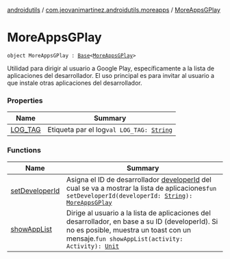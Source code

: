 [androidutils](../../index.md) / [com.jeovanimartinez.androidutils.moreapps](../index.md) / [MoreAppsGPlay](./index.md)

# MoreAppsGPlay

`object MoreAppsGPlay : `[`Base`](../../com.jeovanimartinez.androidutils/-base/index.md)`<`[`MoreAppsGPlay`](./index.md)`>`

Utilidad para dirigir al usuario a Google Play, específicamente a la lista de aplicaciones del desarrollador.
El uso principal es para invitar al usuario a que instale otras aplicaciones del desarrollador.

### Properties

| Name | Summary |
|---|---|
| [LOG_TAG](-l-o-g_-t-a-g.md) | Etiqueta par el log`val LOG_TAG: `[`String`](https://kotlinlang.org/api/latest/jvm/stdlib/kotlin/-string/index.html) |

### Functions

| Name | Summary |
|---|---|
| [setDeveloperId](set-developer-id.md) | Asigna el ID de desarrollador [developerId](set-developer-id.md#com.jeovanimartinez.androidutils.moreapps.MoreAppsGPlay$setDeveloperId(kotlin.String)/developerId) del cual se va a mostrar la lista de aplicaciones`fun setDeveloperId(developerId: `[`String`](https://kotlinlang.org/api/latest/jvm/stdlib/kotlin/-string/index.html)`): `[`MoreAppsGPlay`](./index.md) |
| [showAppList](show-app-list.md) | Dirige al usuario a la lista de aplicaciones del desarrollador, en base a su ID (developerId). Si no es posible, muestra un toast con un mensaje.`fun showAppList(activity: Activity): `[`Unit`](https://kotlinlang.org/api/latest/jvm/stdlib/kotlin/-unit/index.html) |
